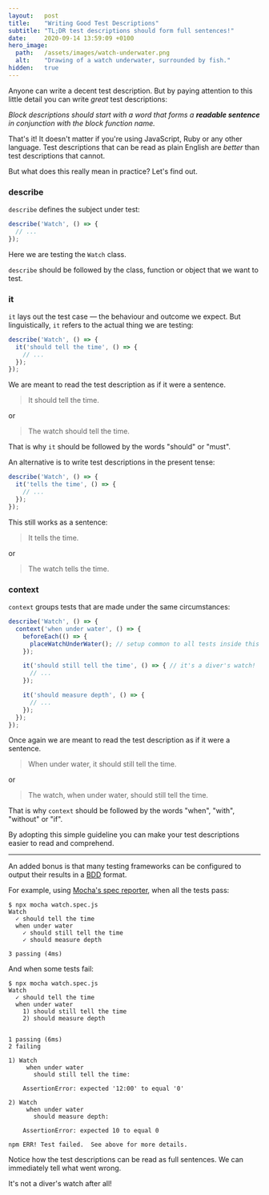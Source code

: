 ```yaml
---
layout:   post
title:    "Writing Good Test Descriptions"
subtitle: "TL;DR test descriptions should form full sentences!"
date:     2020-09-14 13:59:09 +0100
hero_image:
  path:   /assets/images/watch-underwater.png
  alt:    "Drawing of a watch underwater, surrounded by fish."
hidden:   true
---
```

Anyone can write a decent test description. But by paying attention to this little detail you can write _great_ test descriptions:

_Block descriptions should start with a word that forms a **readable sentence** in conjunction with the block function name._

That's it! It doesn't matter if you're using JavaScript, Ruby or any other language. Test descriptions that can be read as plain English are _better_ than test descriptions that cannot.

But what does this really mean in practice? Let's find out.

### describe

`describe` defines the subject under test:

```js
describe('Watch', () => {
  // ...
});
```

Here we are testing the `Watch` class.

`describe` should be followed by the class, function or object that we want to test.

### it

`it` lays out the test case — the behaviour and outcome we expect. But linguistically, `it` refers to the actual thing we are testing:

```js
describe('Watch', () => {
  it('should tell the time', () => {
    // ...
  });
});
```

We are meant to read the test description as if it were a sentence.

> It should tell the time.

or

> The watch should tell the time.

That is why `it` should be followed by the words "should" or "must".

An alternative is to write test descriptions in the present tense:

```js
describe('Watch', () => {
  it('tells the time', () => {
    // ...
  });
});
```

This still works as a sentence:

> It tells the time.

or

> The watch tells the time.

### context

`context` groups tests that are made under the same circumstances:

```js
describe('Watch', () => {
  context('when under water', () => {
    beforeEach(() => {
      placeWatchUnderWater(); // setup common to all tests inside this context
    });

    it('should still tell the time', () => { // it's a diver's watch!
      // ...
    });

    it('should measure depth', () => {
      // ...
    });
  });
});
```

Once again we are meant to read the test description as if it were a sentence.

> When under water, it should still tell the time.

or

> The watch, when under water, should still tell the time.

That is why `context` should be followed by the words "when", "with", "without" or "if".

By adopting this simple guideline you can make your test descriptions easier to read and comprehend.

---

An added bonus is that many testing frameworks can be configured to output their results in a [BDD] format.

For example, using [Mocha's spec reporter], when all the tests pass:

```terminal
$ npx mocha watch.spec.js
Watch
  ✓ should tell the time
  when under water
    ✓ should still tell the time
    ✓ should measure depth

3 passing (4ms)
```

And when some tests fail:

```terminal
$ npx mocha watch.spec.js
Watch
  ✓ should tell the time
  when under water
    1) should still tell the time
    2) should measure depth


1 passing (6ms)
2 failing

1) Watch
     when under water
       should still tell the time:

    AssertionError: expected '12:00' to equal '0'

2) Watch
     when under water
       should measure depth:

    AssertionError: expected 10 to equal 0

npm ERR! Test failed.  See above for more details.
```

Notice how the test descriptions can be read as full sentences. We can immediately tell what went wrong.

It's not a diver's watch after all!


[rspec's format option]: https://relishapp.com/rspec/rspec-core/v/2-6/docs/command-line/format-option
[BDD]: https://en.wikipedia.org/wiki/Behavior-driven_development#Behavioral_specifications
[rubocop-rspec]: https://github.com/rubocop-hq/rubocop-rspec
[Mocha's spec reporter]: https://mochajs.org/#spec

<script type="text/javascript">
  if (window.location.pathname.includes('writing-good-test-descriptions-js')) {
    window.location = "writing-good-test-descriptions?js"
  }
</script>
